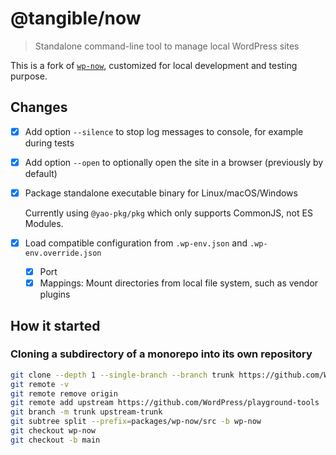 # @tangible/now

> Standalone command-line tool to manage local WordPress sites

This is a fork of [`wp-now`](https://github.com/WordPress/playground-tools/tree/trunk/packages/wp-now), customized for local development and testing purpose.

## Changes

- [x] Add option `--silence` to stop log messages to console, for example during tests
- [x] Add option `--open` to optionally open the site in a browser (previously by default)
- [x] Package standalone executable binary for Linux/macOS/Windows

  Currently using `@yao-pkg/pkg` which only supports CommonJS, not ES Modules.

- [x] Load compatible configuration from `.wp-env.json` and `.wp-env.override.json`
  - [x] Port
  - [x] Mappings: Mount directories from local file system, such as vendor plugins

## How it started

### Cloning a subdirectory of a monorepo into its own repository

```sh
git clone --depth 1 --single-branch --branch trunk https://github.com/WordPress/playground-tools now
git remote -v
git remote remove origin
git remote add upstream https://github.com/WordPress/playground-tools
git branch -m trunk upstream-trunk
git subtree split --prefix=packages/wp-now/src -b wp-now
git checkout wp-now
git checkout -b main
```
